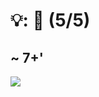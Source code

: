 # 💡: 🏢 (5/5)

~ 7+'
--
[![](https://upload.wikimedia.org/wikipedia/commons/thumb/9/9c/Zalando_201x_logo.svg/650px-Zalando_201x_logo.svg.png)](https://commons.wikimedia.org/wiki/File:Zalando_201x_logo.svg)